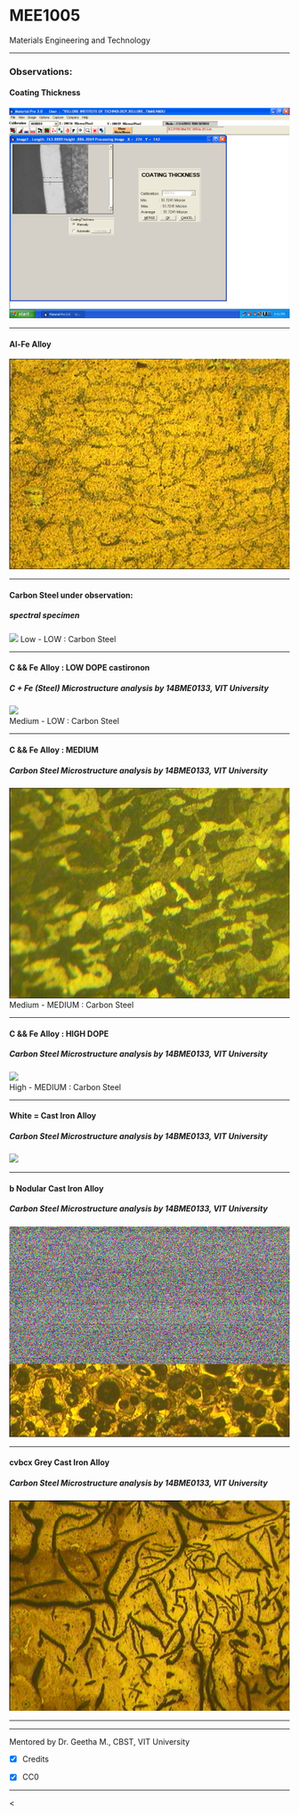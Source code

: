 # MEE1005
Materials Engineering and Technology

---


### Observations:

#### Coating Thickness 
![](coating_thickness)


---


#### Al-Fe Alloy
![](14BME0133AL1.bmp)




---


#### Carbon Steel under observation:
##### spectral specimen
![](14BME0133AL1G3Lowcarbonstee.bmp)
Low - LOW : Carbon Steel




---


#### C && Fe Alloy : LOW DOPE castironon 
##### C + Fe (Steel) Microstructure analysis by 14BME0133, VIT University
![](14BME0133G3Mediumcarbonsteel11)  
Medium - LOW : Carbon Steel




---


#### C && Fe Alloy : MEDIUM
##### Carbon Steel Microstructure analysis by 14BME0133, VIT University
![](14BME0133G3Mediumcarbonsteel12.bmp)  
Medium - MEDIUM : Carbon Steel




---


#### C && Fe Alloy : HIGH DOPE
##### Carbon Steel Microstructure analysis by 14BME0133, VIT University
![](14BME0133Highcarbonsteel1)  
High - MEDIUM : Carbon Steel




---


#### White = Cast Iron Alloy
##### Carbon Steel Microstructure analysis by 14BME0133, VIT University
![](14BME0133G3Whitecastiron1)




---


####  b Nodular Cast Iron Alloy
##### Carbon Steel Microstructure analysis by 14BME0133, VIT University
![](14BME0133Nodularcastiron1.bmp)




---


#### cvbcx Grey Cast Iron Alloy
##### Carbon Steel Microstructure analysis by 14BME0133, VIT University
![](14BME0133Greycastiron1.bmp)




---


---

Mentored by Dr. Geetha M., CBST, VIT University
 - [x] Credits
  - [x] CC0 


---


<<SCRIPT>

(•_•)  
<)   )╯LOOK  
/    \   
   
\(•_•)   
(   (> FOR   
/    \   

 (•_•)   
<)   )>  DIS   
/    \   
   

---

(C) 2017-18 <a href="14bme0133.github.io"> /< 1 4 B M E 0 1 3 3 /> </a>
